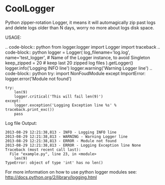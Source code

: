 CoolLogger
==========

Python zipper-rotation Logger, it means it will automagically zip past logs and delete logs older than N days, worry no more about logs disk space.

USAGE:

.. code-block:: python
    from logger.logger import Logger
    import traceback
.. code-block:: python
    logger = Logger(
        log_filename='log.log',
        name='test_logger', # Name of the Logger instance, to avoid Singleton
        keep_zipped = 20    # keep last 20 zipped log files
    ).getLogger()
    logger.info('Logging INFO line')
    logger.warning('Warning Logger line')
.. code-block:: python
    try:
        import NonFoudModule
    except ImportError:
        logger.error('Module not found')
        
    try:
        len(9)
        logger.critical('This will fail len(9)')
    except:
        logger.exception('Logging Exception line %s' % traceback.print_exc())
        pass

Log file Output:

    2013-08-29 12:21:38,813 - INFO - Logging INFO line
    2013-08-29 12:21:38,813 - WARNING - Warning Logger line
    2013-08-29 12:21:38,813 - ERROR - Module not found
    2013-08-29 12:21:38,813 - ERROR - Logging Exception line None
    Traceback (most recent call last):
      File "example.py", line 23, in <module>
        len(9)
    TypeError: object of type 'int' has no len()


For more information on how to use python logger modules see: http://docs.python.org/2/library/logging.html